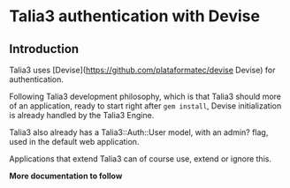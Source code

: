 Talia3 authentication with Devise
=================================

Introduction
------------

Talia3 uses [Devise](https://github.com/plataformatec/devise Devise)
for authentication. 

Following Talia3 development philosophy, which is that Talia3 should
more of an application, ready to start right after `gem install`,
Devise initialization is already handled by the Talia3 Engine.

Talia3 also already has a Talia3::Auth::User model, with
an admin? flag, used in the default web application.

Applications that extend Talia3 can of course use, extend or ignore this.

__More documentation to follow__
